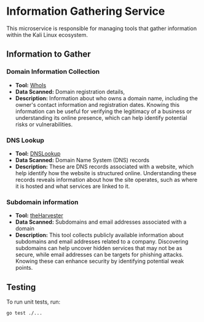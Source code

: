 # Information Gathering Service

This microservice is responsible for managing tools that gather information within the Kali Linux ecosystem.

## Information to Gather


### Domain Information Collection

- **Tool:** [ WhoIs ](https://who.is/)
- **Data Scanned:** Domain registration details, 
- **Description:** Information about who owns a domain name, including the owner's contact information and registration dates. Knowing this information can be useful for verifying the legitimacy of a business or understanding its online presence, which can help identify potential risks or vulnerabilities.

### DNS Lookup

- **Tool:** [ DNSLookup ](https://www.nslookup.io/)
- **Data Scanned:** Domain Name System (DNS) records
- **Description:** These are DNS records associated with a website, which help identify how the website is structured online. Understanding these records reveals information about how the site operates, such as where it is hosted and what services are linked to it.

### Subdomain information

- **Tool:** [ theHarvester ](https://github.com/laramies/theHarvester)
- **Data Scanned:** Subdomains and email addresses associated with a domain
- **Description:** This tool collects publicly available information about subdomains and email addresses related to a company. Discovering subdomains can help uncover hidden services that may not be as secure, while email addresses can be targets for phishing attacks. Knowing these can enhance security by identifying potential weak points.


## Testing

To run unit tests, run:

```bash
go test ./...
```
